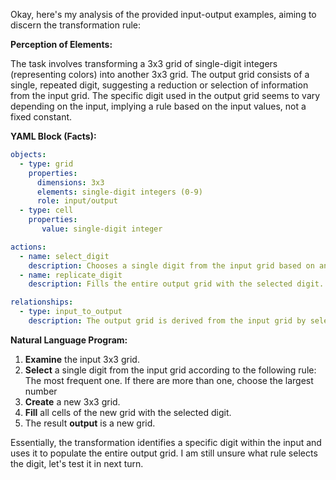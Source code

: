 Okay, here's my analysis of the provided input-output examples, aiming to discern the transformation rule:

**Perception of Elements:**

The task involves transforming a 3x3 grid of single-digit integers (representing colors) into another 3x3 grid. The output grid consists of a single, repeated digit, suggesting a reduction or selection of information from the input grid. The specific digit used in the output grid seems to vary depending on the input, implying a rule based on the input values, not a fixed constant.

**YAML Block (Facts):**


```yaml
objects:
  - type: grid
    properties:
      dimensions: 3x3
      elements: single-digit integers (0-9)
      role: input/output
  - type: cell
    properties:
       value: single-digit integer

actions:
  - name: select_digit
    description: Chooses a single digit from the input grid based on an unspecified rule.
  - name: replicate_digit
    description: Fills the entire output grid with the selected digit.

relationships:
  - type: input_to_output
    description: The output grid is derived from the input grid by selecting and replicating a digit.

```


**Natural Language Program:**

1.  **Examine** the input 3x3 grid.
2.  **Select** a single digit from the input grid according to the following rule:
    The most frequent one. If there are more than one, choose the largest number
3.  **Create** a new 3x3 grid.
4.  **Fill** all cells of the new grid with the selected digit.
5. The result **output** is a new grid.

Essentially, the transformation identifies a specific digit within the input and uses it to populate the entire output grid. I am still unsure what rule selects the digit, let's test it in next turn.
